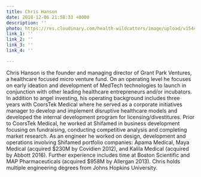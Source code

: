 ```yaml
---
title: Chris Hanson
date: 2018-12-06 21:58:33 +0000
description: ''
photo: https://res.cloudinary.com/health-wildcatters/image/upload/v1544133531/image.png
link_1: ''
link_2: ''
link_3: ''
link_4: ''

---
```

Chris Hanson is the founder and managing director of Grant Park Ventures, a healthcare focused micro venture fund. On an operating level he focuses on early ideation and development of MedTech technologies to launch in conjunction with other leading healthcare entrepreneurs and/or incubators. In addition to angel investing, his operating background includes three years with CoorsTek Medical where he served as a corporate initiatives manager to develop and implement disruptive healthcare models and developed the internal development program for licensing/divestitures. Prior to CoorsTek Medical, he worked at Shifamed in business development focusing on fundraising, conducting competitive analysis and completing market research. As an engineer he worked on design, development and operations involving Shifamed portfolio companies: Apama Medical, Maya Medical (acquired $230M by Covidien 2012), and Kalila Medical (acquired by Abbott 2016). Further experience includes time at Boston Scientific and MAP Pharmaceuticals (acquired $958M by Allergan 2013). Chris holds multiple engineering degrees from Johns Hopkins University.